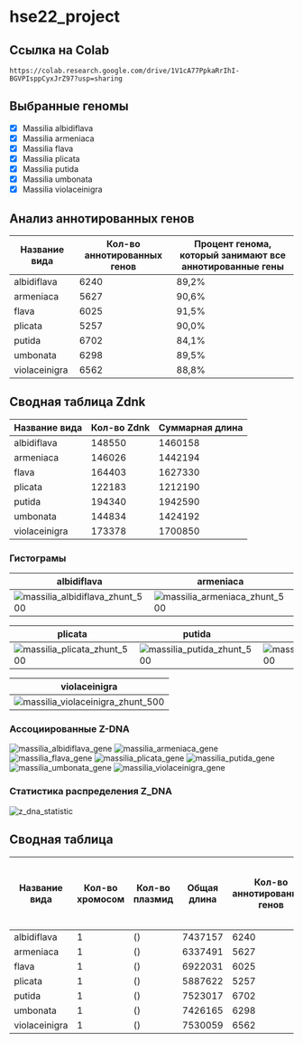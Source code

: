 # hse22_project
## Ссылка на Colab
```
https://colab.research.google.com/drive/1V1cA77PpkaRrIhI-BGVPIsppCyxJrZ97?usp=sharing
```
## Выбранные геномы
- [x] Massilia albidiflava
- [x] Massilia armeniaca
- [x] Massilia flava
- [x] Massilia plicata
- [x] Massilia putida
- [x] Massilia umbonata
- [x] Massilia violaceinigra
## Анализ аннотированных генов
|Название вида | Кол-во аннотированных генов| Процент генома, который занимают все аннотированные гены | 
|---|---|---
albidiflava| 6240| 89,2%|
armeniaca| 5627| 90,6%|
flava| 6025| 91,5%|
plicata| 5257| 90,0%|
putida| 6702| 84,1%|
umbonata| 6298| 89,5%|
violaceinigra| 6562| 88,8%|
## Сводная таблица Zdnk
|Название вида | Кол-во Zdnk| Суммарная длина | 
|---|---|---
albidiflava| 148550| 1460158|
armeniaca| 146026| 1442194|
flava| 164403| 1627330|
plicata| 122183| 1212190|
putida| 194340| 1942590|
umbonata| 144834| 1424192|
violaceinigra| 173378| 1700850|

### Гистограмы

|albidiflava | armeniaca| flava
|---|---|---
![massilia_albidiflava_zhunt_500](https://user-images.githubusercontent.com/59918228/173200128-3b6c95cd-bc36-4330-9faf-c7beb6e23e83.png)|![massilia_armeniaca_zhunt_500](https://user-images.githubusercontent.com/59918228/173200206-1fd6d71f-9927-4314-8e54-67585f87b16b.png)|![massilia_flava_zhunt_500](https://user-images.githubusercontent.com/59918228/173200229-42fe911e-d920-4600-9b03-8ef465e34ae2.png)|

plicata| putida| umbonata|
|---|---|---
![massilia_plicata_zhunt_500](https://user-images.githubusercontent.com/59918228/173200308-bb47bc44-282d-4063-b2b0-316f5e076dd0.png)| ![massilia_putida_zhunt_500](https://user-images.githubusercontent.com/59918228/173200314-3485154b-c52e-4eff-840f-2f51a4b737a3.png)|![massilia_umbonata_zhunt_500](https://user-images.githubusercontent.com/59918228/173200323-47c154d9-5541-45b5-b1ac-2da712f3640a.png)|

violaceinigra|
|---
![massilia_violaceinigra_zhunt_500](https://user-images.githubusercontent.com/59918228/173200355-9e08c073-7e60-45e6-9b03-0199ab5be956.png)|

### Ассоциированные Z-DNA
![massilia_albidiflava_gene](https://user-images.githubusercontent.com/59918228/173243798-cf4ef1af-7d78-44cc-86ce-c49b17dc0870.png)
![massilia_armeniaca_gene](https://user-images.githubusercontent.com/59918228/173243800-b661542b-decd-4869-b156-92c6bf377f65.png)
![massilia_flava_gene](https://user-images.githubusercontent.com/59918228/173243801-d7a13067-9f2d-4a26-97c6-cdb662bd91ea.png)
![massilia_plicata_gene](https://user-images.githubusercontent.com/59918228/173243802-1e2d5624-e547-4556-8415-45a839dea863.png)
![massilia_putida_gene](https://user-images.githubusercontent.com/59918228/173243805-ebe99441-c120-40e0-a06a-ea78cdd47472.png)
![massilia_umbonata_gene](https://user-images.githubusercontent.com/59918228/173243807-1214f41b-9e20-491d-aa25-2dad4df93e3b.png)
![massilia_violaceinigra_gene](https://user-images.githubusercontent.com/59918228/173243809-1c3c8e8e-74f6-4a2d-ab84-bbe5ce9aa68a.png)

### Статистика распределения Z_DNA
![z_dna_statistic](https://user-images.githubusercontent.com/59918228/173243895-437c2fcb-dcdb-495f-bda7-27bcc69696a0.png)



## Сводная таблица
|Название вида | Кол-во хромосом|  Кол-во плазмид| Oбщая длина| Кол-во аннотированных генов| Доля аннотированных генов в геноме| Кол-во участков с zh-score >500| Oбщая длина участков с zh-score >500|
|---|---|---|---|---|---|---|---
albidiflava| 1| ()| 7437157|6240| 89,2%|148550| 1460158|
armeniaca| 1|()|6337491|5627| 90,6%|146026| 1442194|
flava| 1|()|6922031| 6025| 91,5%|164403| 1627330|
plicata| 1|()|5887622| 5257| 90,0%| 122183| 1212190|
putida| 1|()|7523017|6702| 84,1%|194340| 1942590|
umbonata| 1|()|7426165| 6298| 89,5%| 144834| 1424192|
violaceinigra| 1|()|7530059|6562| 88,8%|173378| 1700850|

